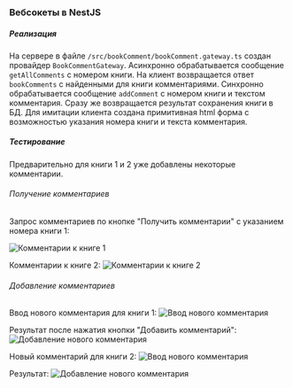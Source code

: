 ### Вебсокеты в NestJS

##### Реализация 

На сервере в файле `/src/bookComment/bookComment.gateway.ts` создан провайдер `BookCommentGateway`. 
Асинхронно обрабатывается сообщение `getAllComments` с номером книги. На клиент возвращается ответ `bookComments` c найденными для книги комментариями. 
Синхронно обрабатывается сообщение `addComment` с номером книги и текстом комментария. Сразу же возвращается результат сохранения книги в БД. 
Для имитации клиента создана примитивная html форма с возможностью указания номера книги и текста комментария.

##### Тестирование 

Предварительно для книги 1 и 2 уже добавлены некоторые комментарии.  

###### Получение комментариев  

Запрос комментариев по кнопке "Получить комментарии" с указанием номера книги 1: 

![Комментарии к книге 1](src/public/README/01.%20Комментарии%20книги%201.png)

Комментарии к книге 2:
![Комментарии к книге 2](src/public/README/02.%20Комментарии%20книги%202.png)

###### Добавление комментариев  

Ввод нового комментария для книги 1: 
![Ввод нового комментария](src/public/README/03.%20Добавление%20нового%20комментария%20к%20книге%201.png)

Результат после нажатия кнопки "Добавить комментарий": 
![Добавление нового комментария](src/public/README/04.%20Добавление%20нового%20комментария%20к%20книге%201.png)

Новый комментарий для книги 2: 
![Ввод нового комментария](src/public/README/05.%20Добавление%20нового%20комментария%20к%20книге%202.png)

Результат: 
![Добавление нового комментария](src/public/README/06.%20Добавление%20нового%20комментария%20к%20книге%202.png)

